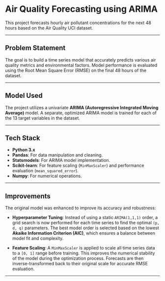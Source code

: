 # Air Quality Forecasting using ARIMA

This project forecasts hourly air pollutant concentrations for the next 48 hours based on the Air Quality UCI dataset.

---

##  Problem Statement
The goal is to build a time series model that accurately predicts various air quality metrics and environmental factors. Model performance is evaluated using the Root Mean Square Error (RMSE) on the final 48 hours of the dataset.

---

##  Model Used
The project utilizes a univariate **ARIMA (Autoregressive Integrated Moving Average)** model. A separate, optimized ARIMA model is trained for each of the 13 target variables in the dataset.

---

##  Tech Stack
* **Python 3.x**
* **Pandas**: For data manipulation and cleaning.
* **Statsmodels**: For ARIMA model implementation.
* **Scikit-learn**: For feature scaling (`MinMaxScaler`) and performance evaluation (`mean_squared_error`).
* **Numpy**: For numerical operations.

---

##  Improvements
The original model was enhanced to improve its accuracy and robustness:

* **Hyperparameter Tuning**: Instead of using a static `ARIMA(1,1,1)` order, a grid search is now performed for each time series to find the optimal `(p, d, q)` parameters. The best model order is selected based on the lowest **Akaike Information Criterion (AIC)**, which ensures a balance between model fit and complexity.

* **Feature Scaling**: A `MinMaxScaler` is applied to scale all time series data to a `[0, 1]` range before training. This improves the numerical stability of the model during the optimization process. Forecasts are then inverse-transformed back to their original scale for accurate RMSE evaluation.

---
